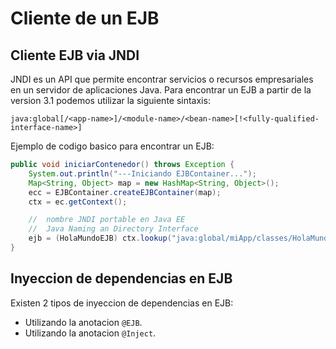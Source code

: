 # Cliente de un EJB

## Cliente EJB via JNDI

JNDI es un API que permite encontrar servicios o recursos empresariales en un servidor de
aplicaciones Java. Para encontrar un EJB a partir de la version 3.1 podemos utilizar la
siguiente sintaxis:

`java:global[/<app-name>]/<module-name>/<bean-name>[!<fully-qualified-interface-name>]`

Ejemplo de codigo basico para encontrar un EJB:

```Java
public void iniciarContenedor() throws Exception {
    System.out.println("---Iniciando EJBContainer...");
    Map<String, Object> map = new HashMap<String, Object>();
    ecc = EJBContainer.createEJBContainer(map);
    ctx = ec.getContext();

    //  nombre JNDI portable en Java EE
    //  Java Naming an Directory Interface
    ejb = (HolaMundoEJB) ctx.lookup("java:global/miApp/classes/HolaMundoEJB!beans.HolaMundoEJB");
}
```

## Inyeccion de dependencias en EJB

Existen 2 tipos de inyeccion de dependencias en EJB:

* Utilizando la anotacion `@EJB`.
* Utilizando la anotacion `@Inject`.
